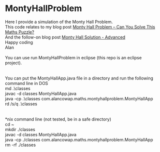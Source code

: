 # MontyHallProblem
Here I provide a simulation of the Monty Hall Problem.<br>
This code relates to my blog post <a href="http://www.alancowap.com/2017/03/22/monty-hall-problem/">Monty Hall Problem – Can You Solve This Maths Puzzle?</a> <br>
And the follow-on blog post <a href="http://www.alancowap.com/2017/03/23/monty-hall-solution-advanced/">Monty Hall Solution - Advanced</a>
<br>
Happy coding<br>
Alan
<br><br>
You can use run MontyHallProblem in eclipse (this repo is an eclipse project).<br>
<br><br>
You can put the MontyHallApp.java file in a directory and run the following command line in DOS<br>
md .\classes <br>
javac -d classes MontyHallApp.java <br>
java -cp .\classes com.alancowap.maths.montyhallproblem.MontyHallApp <br>
rd /s/q .\classes <br>
<br><br>
*nix command line (not tested, be in a safe directory) <br>
cd ~ <br> 
mkdir ./classes <br>
javac -d classes MontyHallApp.java <br>
java -cp ./classes com.alancowap.maths.montyhallproblem.MontyHallApp <br>
rm -rf ./classes <br>
